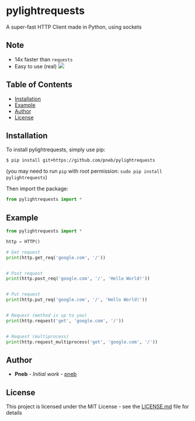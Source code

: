 # pylightrequests
A super-fast HTTP Client made in Python, using sockets

## Note

- 14x faster than `requests`
- Easy to use (real)
![](https://cdn.discordapp.com/attachments/1023585021606498358/1037267841839288351/Screenshot_20221102-1530492.png)

## Table of Contents
<a name="table-of-contents"></a>
* [Installation](#installation)
* [Example](#example)
* [Author](#author)
* [License](#license)

## Installation
<a name="installation"></a>

To install pylightrequests, simply use pip:

```
$ pip install git+https://github.com/pneb/pylightrequests
```
(you may need to run `pip` with root permission: `sudo pip install pylightrequests`)

Then import the package:
```python
from pylightrequests import *
```

## Example
<a name="example"></a>

```python
from pylightrequests import *

http = HTTP()

# Get request
print(http.get_req('google.com', '/'))


# Post request
print(http.post_req('google.com', '/', 'Hello World!'))


# Put request
print(http.put_req('google.com', '/', 'Hello World!'))


# Request (method is up to you)
print(http.request('get', 'google.com', '/'))


# Request (multiprocess)
print(http.request_multiprocess('get', 'google.com', '/'))
```



## Author
<a name="author"></a>

* **Pneb** - *Initial work* - [pneb](https://github.com/pneb)


## License
<a name="license"></a>

This project is licensed under the MIT License - see the [LICENSE.md](LICENSE.md) file for details
```
